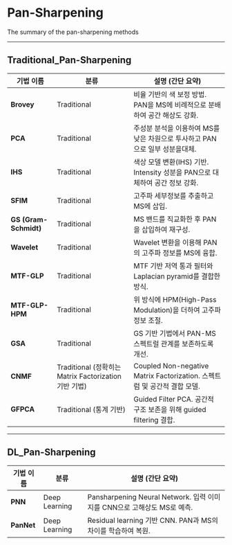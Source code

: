 # Pan-Sharpening
The summary of the pan-sharpening methods


---
## Traditional_Pan-Sharpening
| **기법 이름**             | **분류**                                        | **설명 (간단 요약)**                                               |
| --------------------- | --------------------------------------------- | ------------------------------------------------------------ |
| **Brovey**            | Traditional                                   | 비율 기반의 색 보정 방법. PAN을 MS에 비례적으로 분배하여 공간 해상도 강화.               |
| **PCA**               | Traditional                                   | 주성분 분석을 이용하여 MS를 낮은 차원으로 투사하고 PAN으로 일부 성분을대체.               |
| **IHS**               | Traditional                                   | 색상 모델 변환(IHS) 기반. Intensity 성분을 PAN으로 대체하여 공간 정보 강화.         |
| **SFIM**              | Traditional                                   | 고주파 세부정보를 추출하고 MS에 삽입.                                       |
| **GS (Gram-Schmidt)** | Traditional                                   | MS 밴드를 직교화한 후 PAN을 삽입하여 재구성.                                 |
| **Wavelet**           | Traditional                                   | Wavelet 변환을 이용해 PAN의 고주파 정보를 MS에 융합.                         |
| **MTF-GLP**           | Traditional                                   | MTF 기반 저역 통과 필터와 Laplacian pyramid를 결합한 방식.                  |
| **MTF-GLP-HPM**       | Traditional                                   | 위 방식에 HPM(High-Pass Modulation)을 더하여 고주파 정보 조절.              |
| **GSA**               | Traditional                                   | GS 기반 기법에서 PAN-MS 스펙트럴 관계를 보존하도록 개선.                         |
| **CNMF**              | Traditional (정확히는 Matrix Factorization 기반 기법) | Coupled Non-negative Matrix Factorization. 스펙트럼 및 공간적 결합 모델. |
| **GFPCA**             | Traditional (통계 기반)                           | Guided Filter PCA. 공간적 구조 보존을 위해 guided filtering 결합.        |



---
## DL_Pan-Sharpening
| **기법 이름**             | **분류**                                        | **설명 (간단 요약)**                                               |
| --------------------- | --------------------------------------------- | ------------------------------------------------------------ |
| **PNN**               | Deep Learning                                 | Pansharpening Neural Network. 입력 이미지를 CNN으로 고해상도 MS로 예측.     |
| **PanNet**            | Deep Learning                                 | Residual learning 기반 CNN. PAN과 MS의 차이를 학습하여 복원.              |